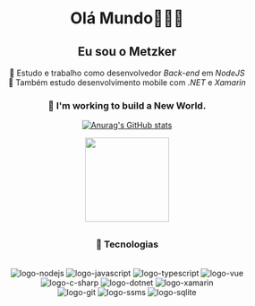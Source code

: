 <div align="center">
  <h1> Olá Mundo🙋🏽‍♂️ </h1>
  <p>
    <h2>Eu sou o Metzker</h2>
  </p>


 🤖 Estudo e trabalho como desenvolvedor _Back-end_ em _NodeJS_
  <br>
 📱 Também estudo desenvolvimento mobile com _.NET_ e _Xamarin_
  <br>
  <h3>
 🚀 I'm working to build a New World.
  </h3>
  
[![Anurag's GitHub stats](https://github-readme-stats.vercel.app/api?username=SrMetzker&count_private=true&show_icons=true&theme=react)](https://github.com/SrMetzker/)

<div align="center">
  <img height="150em" src="https://github-readme-stats.vercel.app/api/top-langs/?username=SrMetzker&layout=compact&langs_count=2&show_icons=true&theme=react"/>
</div>

##

<div align="center">
  <h3>📡 Tecnologias</h3>

  <div style="display: inline_block"><br>
    <img src="https://img.shields.io/badge/Node.js-43853D?style=for-the-badge&logo=node.js&logoColor=white" alt="logo-nodejs"/>
    <img src="https://img.shields.io/badge/JavaScript-F7DF1E?style=for-the-badge&logo=javascript&logoColor=black" alt="logo-javascript"/>
    <img src="https://img.shields.io/badge/TypeScript-007ACC?style=for-the-badge&logo=typescript&logoColor=white" alt="logo-typescript"/>
    <img src="https://img.shields.io/badge/Vue.js-35495E?style=for-the-badge&logo=vue.js&logoColor=4FC08D" alt="logo-vue"/>
    <img src="https://img.shields.io/badge/C%23-239120?style=for-the-badge&logo=c-sharp&logoColor=white" alt="logo-c-sharp"/>
    <img src="https://img.shields.io/badge/.NET-5C2D91?style=for-the-badge&logo=.net&logoColor=white" alt="logo-dotnet"/>
    <img src="https://img.shields.io/badge/Xamarin-3498DB?style=for-the-badge&logo=xamarin&logoColor=white" alt="logo-xamarin"/>
    <br>
    <img src="https://img.shields.io/badge/GIT-E44C30?style=for-the-badge&logo=git&logoColor=white" alt="logo-git"/>
    <img src="https://img.shields.io/badge/Microsoft_SQL_Server-CC2927?style=for-the-badge&logo=microsoft-sql-server&logoColor=white" alt="logo-ssms"/>
    <img src="https://img.shields.io/badge/SQLite-07405E?style=for-the-badge&logo=sqlite&logoColor=white" alt="logo-sqlite"/>
</div>
</div>
